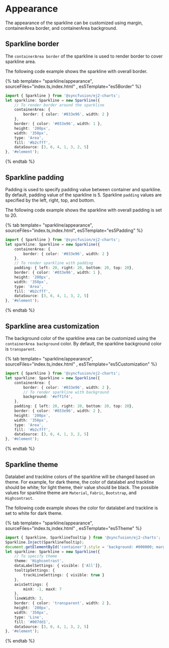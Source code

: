 # Appearance

The appearance of the sparkline can be customized using margin, containerArea border, and containerArea background.

## Sparkline border

The `containerArea border` of the sparkline is used to render border to cover sparkline area.

The following code example shows the sparkline with overall border.

{% tab template= "sparkline/appearance", sourceFiles="index.ts,index.html" , es5Template="es5Border" %}

```typescript
import { Sparkline } from '@syncfusion/ej2-charts';
let sparkline: Sparkline = new Sparkline({
    // To render border around the sparkline
    containerArea: {
        border: { color: '#033e96', width: 2 }
    },
    border: { color: '#033e96', width: 1 },
    height: '200px',
    width: '350px',
    type: 'Area',
    fill: '#b2cfff',
    dataSource: [3, 6, 4, 1, 3, 2, 5]
}, '#element');
```

{% endtab %}

## Sparkline padding

Padding is used to specify padding value between container and sparkline. By default, padding value of the sparkline is 5. Sparkline `padding` values are specified by the left, right, top, and bottom.

The following code example shows the sparkline with overall padding is set to 20.

{% tab template= "sparkline/appearance", sourceFiles="index.ts,index.html", es5Template="es5Padding" %}

```typescript
import { Sparkline } from '@syncfusion/ej2-charts';
let sparkline: Sparkline = new Sparkline({
    containerArea: {
        border: { color: '#033e96', width: 2 }
    },
    // To render sparkline with padding
    padding: { left: 20, right: 20, bottom: 20, top: 20},
    border: { color: '#033e96', width: 1 },
    height: '200px',
    width: '350px',
    type: 'Area',
    fill: '#b2cfff',
    dataSource: [3, 6, 4, 1, 3, 2, 5]
}, '#element');
```

{% endtab %}

## Sparkline area customization

The background color of the sparkline area can be customized using the `containerArea background` color. By default, the sparkline background color is `transparent`.

{% tab template= "sparkline/appearance", sourceFiles="index.ts,index.html" , es5Template="es5Customization" %}

```typescript
import { Sparkline } from '@syncfusion/ej2-charts';
let sparkline: Sparkline = new Sparkline({
    containerArea: {
        border: { color: '#033e96', width: 2 },
        // To render sparkline with background
        background: '#eff1f4',
    },
    padding: { left: 20, right: 20, bottom: 20, top: 20},
    border: { color: '#033e96', width: 2 },
    height: '200px',
    width: '350px',
    type: 'Area',
    fill: '#b2cfff',
    dataSource: [3, 6, 4, 1, 3, 2, 5]
}, '#element');
```

{% endtab %}

## Sparkline theme

Datalabel and trackline colors of the sparkline will be changed based on theme. For example, for dark theme, the color of datalabel and trackline should be white; for light theme, their value should be black. The possible values for sparkline theme are `Material`, `Fabric`, `Bootstrap`, and `Highcontrast`.

The following code example shows the color for datalabel and trackline is set to white for dark theme.

{% tab template= "sparkline/appearance", sourceFiles="index.ts,index.html" , es5Template="es5Theme" %}

```typescript
import { Sparkline, SparklineTooltip } from '@syncfusion/ej2-charts';
Sparkline.Inject(SparklineTooltip);
document.getElementById('container').style = 'background: #000000; margin-top: 15%;';
let sparkline: Sparkline = new Sparkline({
    // To specify theme
    theme: 'Highcontrast',
    dataLabelSettings: { visible: ['All']},
    tooltipSettings: {
        trackLineSettings: { visible: true }
    },
    axisSettings: {
        minX: -1, maxX: 7
    },
    lineWidth: 3,
    border: { color: 'transparent', width: 2 },
    height: '200px',
    width: '350px',
    type: 'Line',
    fill: '#007dd1',
    dataSource: [3, 6, 4, 1, 3, 2, 5]
}, '#element');
```

{% endtab %}